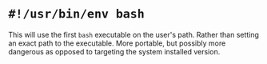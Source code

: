 # `#!/usr/bin/env bash`

This will use the first `bash` executable on the user's path.
Rather than setting an exact path to the executable.
More portable, but possibly more dangerous as opposed to targeting the system installed version.

